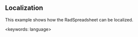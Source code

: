 ## Localization ##

This example shows how the RadSpreadsheet can be localized.

<keywords: language>